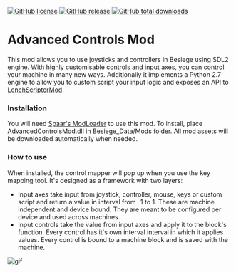 [![GitHub license](https://img.shields.io/github/license/lench4991/AdvancedControlsMod.svg)](https://github.com/lench4991/AdvancedControlsMod/blob/master/LICENSE.md)
[![GitHub release](https://img.shields.io/github/release/lench4991/AdvancedControlsMod.svg)](https://github.com/lench4991/AdvancedControlsMod/releases)
[![GitHub total downloads](https://img.shields.io/github/downloads/lench4991/AdvancedControlsMod/total.svg)](https://github.com/lench4991/AdvancedControlsMod/releases)

# Advanced Controls Mod

This mod allows you to use joysticks and controllers in Besiege using SDL2 engine. With highly customisable controls and input axes, you can control your machine in many new ways. Additionally it implements a Python 2.7 engine to allow you to custom script your input logic and exposes an API to [LenchScripterMod](https://github.com/lench4991/LenchScripterMod).

### Installation

You will need [Spaar's ModLoader](https://github.com/spaar/besiege-modloader) to use this mod.
To install, place AdvancedControlsMod.dll in Besiege_Data/Mods folder. All mod assets will be downloaded automatically when needed.

### How to use

When installed, the control mapper will pop up when you use the key mapping tool. It's designed as a framework with two layers:

* Input axes take input from joystick, controller, mouse, keys or custom script and return a value in interval from -1 to 1. These are machine independent and device bound. They are meant to be configured per device and used across machines.
* Input controls take the value from input axes and apply it to the block's function. Every control has it's own interval interval in which it applies values. Every control is bound to a machine block and is saved with the machine.

![gif](http://i.imgur.com/79naVly.gif)